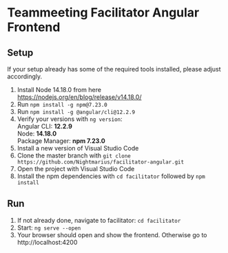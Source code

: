 # Teammeeting Facilitator Angular Frontend
## Setup

If your setup already has some of the required tools installed, please adjust accordingly.

1. Install Node 14.18.0 from here https://nodejs.org/en/blog/release/v14.18.0/
3. Run `npm install -g npm@7.23.0`
4. Run `npm install -g @angular/cli@12.2.9`
5. Verify your versions with `ng version`:  
   Angular CLI: **12.2.9**  
   Node: **14.18.0**  
   Package Manager: **npm 7.23.0**
4. Install a new version of Visual Studio Code
5. Clone the master branch with `git clone https://github.com/Nightmarius/facilitator-angular.git`
6. Open the project with Visual Studio Code
7. Install the npm dependencies with `cd facilitator` followed by `npm install`

## Run

1. If not already done, navigate to facilitator: `cd facilitator`
2. Start: `ng serve --open`
3. Your browser should open and show the frontend. Otherwise go to http://localhost:4200
